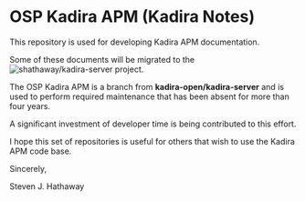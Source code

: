 # OSP Kadira APM (Kadira Notes)

This repository is used for developing Kadira APM documentation.

Some of these documents will be migrated to the 
![shathaway/kadira-server](https://github.com/shathawaykadira-server)
project.

The OSP Kadira APM is a branch from **kadira-open/kadira-server**
and is used to perform required maintenance that has been absent
for more than four years.

A significant investment of developer time is being contributed to
this effort.

I hope this set of repositories is useful for others that wish to 
use the Kadira APM code base.

Sincerely,

Steven J. Hathaway


